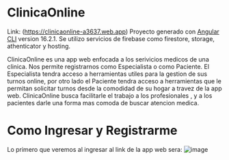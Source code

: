 # ClinicaOnline

Link: (https://clinicaonline-a3637.web.app)
Proyecto generado con [Angular CLI](https://github.com/angular/angular-cli) version 16.2.1. Se utilizo servicios de firebase como firestore, storage, athenticator y hosting.

ClinicaOnline es una app web enfocada a los serivicios medicos de una clinica. Nos permite registrarnos como Especialista o como Paciente. El Especialista tendra acceso a herramientas utiles para la gestion de sus turnos online, por otro lado el Paciente tendra acceso a herramientas que le permitan solicitar turnos desde la comodidad de su hogar a travez de la app web.
ClinicaOnline busca facilitarle el trabajo a los profesionales , y a los pacientes darle una forma mas comoda de buscar atencion medica.

# Como Ingresar y Registrarme

Lo primero que veremos al ingresar al link de la app web sera: 
![image](https://github.com/JeroGra/ClincaOnline/assets/97103645/2a01f490-4750-4974-adea-90c5c575532c)

